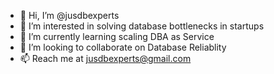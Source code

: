 - 👋 Hi, I’m @jusdbexperts
- 👀 I’m interested in solving database bottlenecks in startups
- 🌱 I’m currently learning scaling DBA as Service
- 💞️ I’m looking to collaborate on Database Reliablity 
- 📫 Reach me at jusdbexperts@gmail.com

<!---
jusdbexperts/jusdbexperts is a ✨ special ✨ repository because its `README.md` (this file) appears on your GitHub profile.
You can click the Preview link to take a look at your changes.
--->
